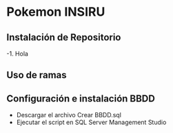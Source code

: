 # Pokemon INSIRU

## Instalación de Repositorio

-1. Hola

## Uso de ramas

## Configuración e instalación BBDD 

- Descargar el archivo Crear BBDD.sql
- Ejecutar el script en SQL Server Management Studio
